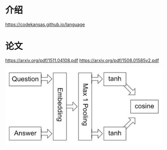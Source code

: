# 介绍
https://codekansas.github.io/language

# 论文

https://arxiv.org/pdf/1511.04108.pdf
https://arxiv.org/pdf/1508.01585v2.pdf

![网络原理图](model_diagram.jpeg)
